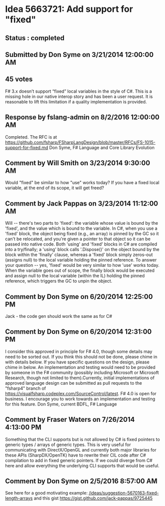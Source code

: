 # Idea 5663721: Add support for "fixed" #

## Status : completed

## Submitted by Don Syme on 3/21/2014 12:00:00 AM

## 45 votes

F# 3.x doesn’t support “fixed” local variables in the style of C#. This is a missing hole in our native interop story and has been a user request. It is reasonable to lift this limitation if a quality implementation is provided.

## Response by fslang-admin on 8/2/2016 12:00:00 AM

Completed. The RFC is at https://github.com/fsharp/FSharpLangDesign/blob/master/RFCs/FS-1015-support-for-fixed.md
Don Syme, F# Language and Core Library Evolution


## Comment by Will Smith on 3/23/2014 9:30:00 AM

Would "fixed" be similar to how "use" works today? If you have a fixed local variable, at the end of its scope, it will get freed?

## Comment by Jack Pappas on 3/23/2014 11:12:00 AM

Will -- there's two parts to 'fixed': the variable whose value is bound by the 'fixed', and the value which is bound to the variable. In C#, when you use a 'fixed' block, the object being fixed (e.g., an array) is pinned by the GC so it can't be relocated, and you're given a pointer to that object so it can be passed into native code. Both 'using' and 'fixed' blocks in C# are compiled into a try/finally; a 'using' block calls '.Dispose()' on the object bound by the block within the 'finally' clause, whereas a 'fixed' block simply zeros-out (assigns null) to the local variable holding the pinned reference.
To answer your question -- yes, 'fixed' would be very similar to how 'use' works today. When the variable goes out of scope, the finally block would be executed and assign null to the local variable (within the IL) holding the pinned reference, which triggers the GC to unpin the object.

## Comment by Don Syme on 6/20/2014 12:25:00 PM

Jack - the code gen should work the same as for C#

## Comment by Don Syme on 6/20/2014 12:31:00 PM

I consider this approved in principle for F# 4.0, though some details may need to be sorted out.
If you think this should not be done, please chime in with details below.
If you have specific questions on the design, please chime in below.
An implementation and testing would need to be provided by someone in the F# community (possibly including Microsoft or Microsoft Research, though not limited to them).Currently, initial implementations of approved language design can be submitted as pull requests to the "fsharp4" branch of https://visualfsharp.codeplex.com/SourceControl/latest. F# 4.0 is open for business.
I encourage you to work towards an implementation and testing for this feature.
Don Syme, current BDFL, F# Language

## Comment by Fraser Waters on 7/26/2014 4:13:00 PM

Something that the CLI supports but is not allowed by C# is fixed pointers to generic types / arrays of generic types. This is very useful for communicating with DirectX/OpenGL and currently both major libraries for these APIs (SharpDX/OpenTK) have to rewrite their CIL code after C# compilation to add in fixed generic pointers. If we could diverge from C# here and allow everything the underlying CLI supports that would be useful.

## Comment by Don Syme on 2/5/2016 8:57:00 AM

See here for a good motivating example: [/ideas/suggestion-5670163-fixed-length-arrays](/ideas/suggestion-5670163-fixed-length-arrays.md) and this gist https://gist.github.com/jack-pappas/9725445
